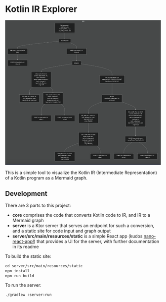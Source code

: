 # Kotlin IR Explorer

![Example mermaid graph](docs/mermaid-graph-example.png)

This is a simple tool to visualize the Kotlin IR (Intermediate Representation) of a Kotlin program as a Mermaid graph.

## Development

There are 3 parts to this project:

- **core** comprises the code that converts Kotlin code to IR, and IR to a Mermaid graph
- **server** is a Ktor server that serves an endpoint for such a conversion, and a static site for code input and graph output
- **server/src/main/resources/static** is a simple React app (kudos [nano-react-app!](https://github.com/nano-react-app/nano-react-app)) that provides a UI for the server, with further documentation in its readme

To build the static site:

```shell
cd server/src/main/resources/static
npm install
npm run build
```

To run the server:

```shell
./gradlew :server:run
```
